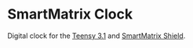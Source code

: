 # SmartMatrix Clock

Digital clock for the [Teensy 3.1](http://pjrc.com) and [SmartMatrix Shield](http://pixelmatix.com).

